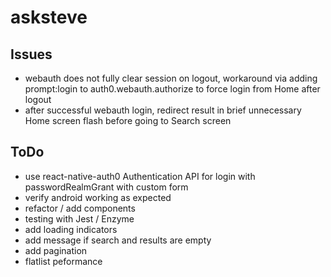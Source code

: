 # asksteve

## Issues

- webauth does not fully clear session on logout, workaround via adding prompt:login to auth0.webauth.authorize to force login from Home after logout
- after successful webauth login, redirect result in brief unnecessary Home screen flash before going to Search screen

## ToDo

- use react-native-auth0 Authentication API for login with passwordRealmGrant with custom form
- verify android working as expected
- refactor / add components
- testing with Jest / Enzyme
- add loading indicators
- add message if search and results are empty
- add pagination
- flatlist peformance

